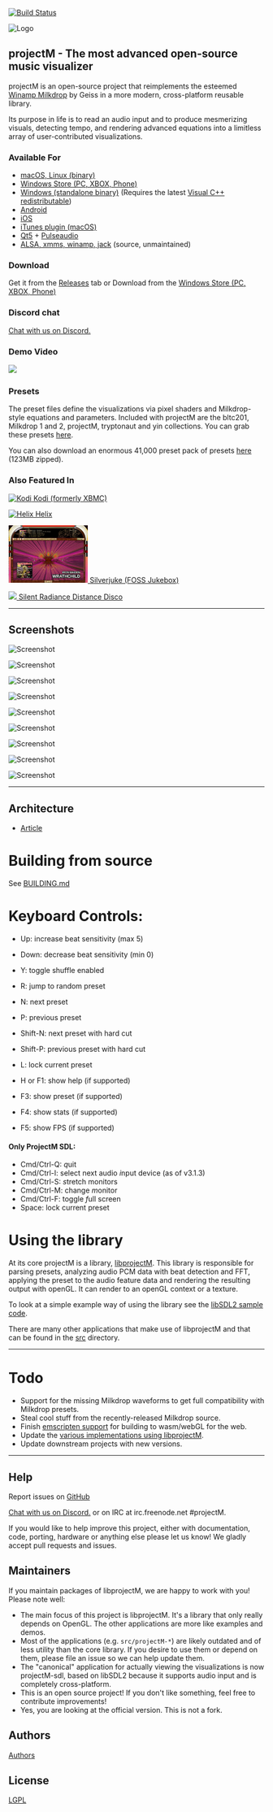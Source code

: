 [![Build Status](https://travis-ci.org/projectM-visualizer/projectm.svg?branch=master)](https://travis-ci.org/projectM-visualizer/projectm)


![Logo](https://github.com/projectM-visualizer/projectm/raw/master/web/logo.png)

## projectM - The most advanced open-source music visualizer
projectM is an open-source project that reimplements the esteemed [Winamp Milkdrop](https://en.wikipedia.org/wiki/MilkDrop) by Geiss in a more modern, cross-platform reusable library.

Its purpose in life is to read an audio input and to produce mesmerizing visuals, detecting tempo, and rendering advanced equations into a limitless array of user-contributed visualizations.

### Available For
* [macOS, Linux (binary)](https://github.com/projectM-visualizer/projectm/releases)
* [Windows Store (PC, XBOX, Phone)](https://www.microsoft.com/store/apps/9NDCVH0VCWJN)
* [Windows (standalone binary)](https://github.com/projectM-visualizer/projectm/releases) (Requires the latest [Visual C++ redistributable](https://support.microsoft.com/en-us/help/2977003/the-latest-supported-visual-c-downloads))
* [Android](https://play.google.com/store/apps/details?id=com.psperl.projectM)
* [iOS](https://itunes.apple.com/us/app/projectm-music-visualizer/id530922227?mt=8&ign-mpt=uo%3D4)
* [iTunes plugin (macOS)](https://github.com/projectM-visualizer/projectm/releases/)
* [Qt5](https://www.qt.io/) + [Pulseaudio](https://www.freedesktop.org/wiki/Software/PulseAudio/)
* [ALSA, xmms, winamp, jack](https://sourceforge.net/projects/projectm/files/) (source, unmaintained)

### Download
Get it from the [Releases](https://github.com/projectM-visualizer/projectm/releases) tab
or
Download from the [Windows Store (PC, XBOX, Phone)](https://www.microsoft.com/store/apps/9NDCVH0VCWJN)

### Discord chat
[Chat with us on Discord.](https://discord.gg/tpEuywB)

### Demo Video
[![](http://img.youtube.com/vi/2dSam8zwSFw/0.jpg)](http://www.youtube.com/watch?v=2dSam8zwSFw "Demo")


### Presets
The preset files define the visualizations via pixel shaders and Milkdrop-style equations and parameters. Included with projectM are the bltc201, Milkdrop 1 and 2, projectM, tryptonaut and yin collections. You can grab these presets [here](http://spiegelmc.com/pub/projectm_presets.zip).

You can also download an enormous 41,000 preset pack of presets [here](https://mischa.lol/projectM/presets_community.zip) (123MB zipped).


### Also Featured In
[![Kodi](https://github.com/projectM-visualizer/projectm/raw/master/web/kodi.png) Kodi (formerly XBMC)](https://kodi.tv/)

[![Helix](https://github.com/projectM-visualizer/projectm/raw/master/web/helix.jpg) Helix](http://ghostfiregames.com/helixhome.html)


[![Silverjuke](https://github.com/projectM-visualizer/projectm/raw/master/web/silverjuke.png) Silverjuke (FOSS Jukebox)](https://www.silverjuke.net)

[<img src="https://silentradiance.com/demos/projectM_vr/projectm_vr.png" width="200" > Silent Radiance Distance Disco](https://silentradiance.com)


***

## Screenshots
![Screenshot](https://github.com/projectM-visualizer/projectm/raw/master/src/projectM-iTunes/projectM%20screenshots/Screen%20Shot%202014-08-25%20at%2012.31.20%20AM.png)

![Screenshot](https://github.com/projectM-visualizer/projectm/raw/master/src/projectM-iTunes/projectM%20screenshots/Screen%20Shot%202014-08-25%20at%2012.33.50%20AM.png)

![Screenshot](https://github.com/projectM-visualizer/projectm/raw/master/src/projectM-iTunes/projectM%20screenshots/Screen%20Shot%202014-07-18%20at%202.14.41%20PM.png)

![Screenshot](https://github.com/projectM-visualizer/projectm/raw/master/src/projectM-iTunes/projectM%20screenshots/Screen%20Shot%202014-07-18%20at%202.13.53%20PM.png)

![Screenshot](https://github.com/projectM-visualizer/projectm/raw/master/src/projectM-iTunes/projectM%20screenshots/Screen%20Shot%202014-07-18%20at%202.15.36%20PM.png)

![Screenshot](https://github.com/projectM-visualizer/projectm/raw/master/src/projectM-iTunes/projectM%20screenshots/Screen%20Shot%202014-08-16%20at%204.49.32%20PM.png)

![Screenshot](https://github.com/projectM-visualizer/projectm/raw/master/src/projectM-iTunes/projectM%20screenshots/Screen%20Shot%202014-08-16%20at%204.50.37%20PM.png)

![Screenshot](https://github.com/projectM-visualizer/projectm/raw/master/src/projectM-iTunes/projectM%20screenshots/Screen%20Shot%202014-08-25%20at%2012.31.07%20AM.png)

![Screenshot](https://silentradiance.com/demos/projectM_vr/projectm_vr.png)
***

## Architecture
* [Article](https://lwn.net/Articles/750152/)

# Building from source
See [BUILDING.md](BUILDING.md)

# Keyboard Controls:
* Up: increase beat sensitivity (max 5)
* Down: decrease beat sensitivity (min 0)
* Y: toggle shuffle enabled
* R: jump to random preset
* N: next preset
* P: previous preset
* Shift-N: next preset with hard cut
* Shift-P: previous preset with hard cut
* L: lock current preset

* H or F1: show help (if supported)
* F3: show preset (if supported)
* F4: show stats (if supported)
* F5: show FPS (if supported)

#### Only ProjectM SDL:
* Cmd/Ctrl-Q: *q*uit
* Cmd/Ctrl-I: select next audio *i*nput device (as of v3.1.3)
* Cmd/Ctrl-S: *s*tretch monitors
* Cmd/Ctrl-M: change *m*onitor
* Cmd/Ctrl-F: toggle *f*ull screen
* Space: lock current preset


# Using the library
At its core projectM is a library, [libprojectM](src/libprojectM). This library is responsible for parsing presets, analyzing audio PCM data with beat detection and FFT, applying the preset to the audio feature data and rendering the resulting output with openGL. It can render to an openGL context or a texture.

To look at a simple example way of using the library see the [libSDL2 sample code](src/projectM-sdl/projectM_SDL_main.cpp).

There are many other applications that make use of libprojectM and that can be found in the [src](src/) directory.

***

# Todo
* Support for the missing Milkdrop waveforms to get full compatibility with Milkdrop presets.
* Steal cool stuff from the recently-released Milkdrop source.
* Finish [emscripten support](https://github.com/projectM-visualizer/projectm/pull/307) for building to wasm/webGL for the web.
* Update the [various implementations using libprojectM](src).
* Update downstream projects with new versions.

***

## Help
Report issues on [GitHub](https://github.com/projectM-visualizer/projectm/issues/new)

[Chat with us on Discord.](https://discord.gg/tpEuywB) or on IRC at irc.freenode.net #projectM.

If you would like to help improve this project, either with documentation, code, porting, hardware or anything else please let us know! We gladly accept pull requests and issues.

## Maintainers
If you maintain packages of libprojectM, we are happy to work with you! Please note well:
* The main focus of this project is libprojectM. It's a library that only really depends on OpenGL. The other applications are more like examples and demos.
* Most of the applications (e.g. `src/projectM-*`) are likely outdated and of less utility than the core library. If you desire to use them or depend on them, please file an issue so we can help update them.
* The "canonical" application for actually viewing the visualizations is now projectM-sdl, based on libSDL2 because it supports audio input and is completely cross-platform.
* This is an open source project! If you don't like something, feel free to contribute improvements!
* Yes, you are looking at the official version. This is not a fork.

## Authors
[Authors](https://github.com/projectM-visualizer/projectm/raw/master/AUTHORS.txt)


## License
[LGPL](https://github.com/projectM-visualizer/projectm/raw/master/LICENSE.txt)
